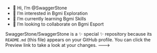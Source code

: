- 👋 Hi, I’m @SwaggerStone
- 👀 I’m interested in Bgmi Exploration
- 🌱 I’m currently learning Bgmi Skills
- 💞️ I’m looking to collaborate on Bgmi Esport


SwaggerStone/SwaggerStone is a ✨ special ✨ repository because its `README.md` (this file) appears on your GitHub profile.
You can click the Preview link to take a look at your changes.
--->
